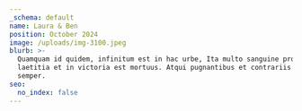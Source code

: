 ```yaml
---
_schema: default
name: Laura & Ben
position: October 2024
image: /uploads/img-3100.jpeg
blurb: >-
  Quamquam id quidem, infinitum est in hac urbe, Ita multo sanguine profuso in
  laetitia et in victoria est mortuus. Atqui pugnantibus et contrariis studiis
  semper.
seo:
  no_index: false
---
```

